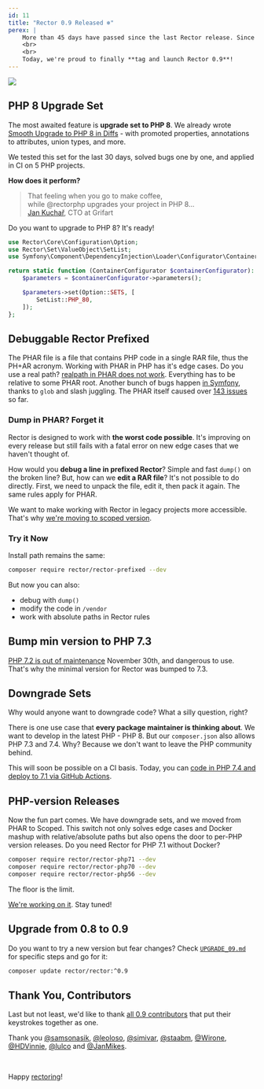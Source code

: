 ```yaml
---
id: 11
title: "Rector 0.9 Released ❄️"
perex: |
    More than 45 days have passed since the last Rector release. Since then, we pushed 292 commits in over 220 pull-requests. No wonder the most common question in issues was "when will the next Rector be released?".
    <br>
    <br>
    Today, we're proud to finally **tag and launch Rector 0.9**!
---
```


<img src="/assets/images/blog/2020/rector-09-contributors.png" class="img-thumbnail">


## PHP 8 Upgrade Set

The most awaited feature is **upgrade set to PHP 8**. We already wrote [Smooth Upgrade to PHP 8 in Diffs](https://getrector.org/blog/2020/11/30/smooth-upgrade-to-php-8-in-diffs) - with promoted properties, annotations to attributes, union types, and more.

We tested this set for the last 30 days, solved bugs one by one, and applied in CI on 5 PHP projects.

**How does it perform?**

<blockquote class="blockquote mt-4 mb-4 text-center">
    That feeling when you go to make coffee, <br>
    while @rectorphp upgrades your project in PHP 8...
    <footer class="blockquote-footer text-right">
        <a href="https://twitter.com/honzakuchar/status/1341777745475473411">Jan Kuchař</a>, CTO at Grifart
    </footer>
</blockquote>

Do you want to upgrade to PHP 8? It's ready!

```php
use Rector\Core\Configuration\Option;
use Rector\Set\ValueObject\SetList;
use Symfony\Component\DependencyInjection\Loader\Configurator\ContainerConfigurator;

return static function (ContainerConfigurator $containerConfigurator): void {
    $parameters = $containerConfigurator->parameters();

    $parameters->set(Option::SETS, [
        SetList::PHP_80,
    ]);
};
```

## Debuggable Rector Prefixed

The PHAR file is a file that contains PHP code in a single RAR file, thus the PH+AR acronym. Working with PHAR in PHP has it's edge cases. Do you use a real path? [realpath in PHAR does not work](https://bugs.php.net/bug.php?id=52769). Everything has to be relative to some PHAR root. Another bunch of bugs happen [in Symfony](https://tomasvotruba.com/blog/2019/12/02/how-to-box-symfony-app-to-phar-without-killing-yourself/), thanks to `glob` and slash juggling. The PHAR itself caused over [143 issues](https://github.com/rectorphp/rector/search?q=prefixed+is%3Aissue&type=Issues) so far.

### Dump in PHAR? Forget it

Rector is designed to work with **the worst code possible**. It's improving on every release but still fails with a fatal error on new edge cases that we haven't thought of.

How would you **debug a line in prefixed Rector**? Simple and fast `dump()` on the broken line? But, how can we **edit a RAR file**? It's not possible to do directly. First, we need to unpack the file, edit it, then pack it again. The same rules apply for PHAR.

We want to make working with Rector in legacy projects more accessible. That's why [we're moving to scoped version](https://github.com/rectorphp/rector/pull/4559/files).

### Try it Now

Install path remains the same:

```bash
composer require rector/rector-prefixed --dev
```

But now you can also:

- debug with `dump()`
- modify the code in `/vendor`
- work with absolute paths in Rector rules

## Bump min version to PHP 7.3

[PHP 7.2 is out of maintenance](https://www.php.net/supported-versions.php) November 30th, and dangerous to use. That's why the minimal version for Rector was bumped to 7.3.

## Downgrade Sets

Why would anyone want to downgrade code? What a silly question, right?

There is one use case that **every package maintainer is thinking about**. We want to develop in the latest PHP - PHP&nbsp;8. But our `composer.json` also allows PHP 7.3 and 7.4. Why? Because we don't want to leave the PHP community behind.

This will soon be possible on a CI basis. Today, you can [code in PHP 7.4 and deploy to 7.1 via GitHub Actions](https://blog.logrocket.com/coding-in-php-7-4-and-deploying-to-7-1-via-rector-and-github-actions).

## PHP-version Releases

Now the fun part comes. We have downgrade sets, and we moved from PHAR to Scoped. This switch not only solves edge cases and Docker mashup with relative/absolute paths but also opens the door to per-PHP version releases. Do you need Rector for PHP 7.1 without Docker?

```bash
composer require rector/rector-php71 --dev
composer require rector/rector-php70 --dev
composer require rector/rector-php56 --dev
```

The floor is the limit.

[We're working on it](https://github.com/rectorphp/rector/pull/4447). Stay tuned!

## Upgrade from 0.8 to 0.9

Do you want to try a new version but fear changes? Check [`UPGRADE_09.md`](https://github.com/rectorphp/rector/blob/master/UPGRADE_09.md) for specific steps and go for it:

```bash
composer update rector/rector:^0.9
```

## Thank You, Contributors

Last but not least, we'd like to thank [all 0.9 contributors](https://github.com/rectorphp/rector/graphs/contributors?from=2020-11-15&to=2020-12-27&type=c) that put their keystrokes together as one.

Thank you [@samsonasik](https://github.com/samsonasik), [@leoloso](https://github.com/leoloso), [@simivar](https://github.com/simivar), [@staabm](https://github.com/staabm), [@Wirone](https://github.com/Wirone), [@HDVinnie](https://github.com/HDVinnie), [@lulco](https://github.com/lulco) and [@JanMikes](https://github.com/JanMikes).

<br>

Happy [rectoring](https://rectoring.com/)!
